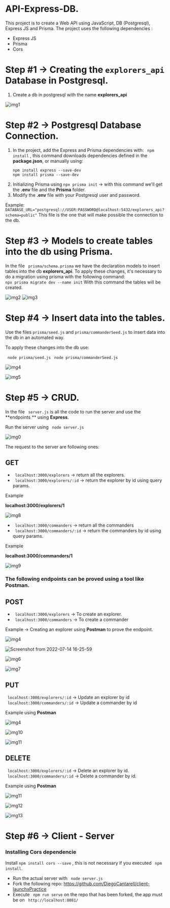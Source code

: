 # API-Express-DB.
This project is to create a Web API using JavaScript, DB (Postgresql), Express JS and Prisma.
The project uses the following dependencies :
- Express JS 
- Prisma
- Cors
# Step #1 -> Creating the  ``` explorers_api ``` Database in Postgresql.

1. Create a db in postgresql with the name **explorers_api**

![img1](https://user-images.githubusercontent.com/92350521/179082565-732ba9fb-2e9c-4c3b-ba54-539772f41c2a.png)


# Step #2 -> Postgresql Database Connection.
1.  In the project, add the Express and Prisma dependencies with:
```  npm install ``` , this command downloads dependencies defined in the **package.json**, or manually using:
	``` 
	npm install express --save-dev
	npm install prisma --save-dev 
  	``` 
2. Initializing Prisma using ``` npx prisma init ```  -> with this command we'll get the **.env** file and the **Prisma** folder.
3.  Modify the **.env** file with your Postgresql user and password.

Example: 
``` DATABASE_URL="postgresql://USER:PASSWORD@localhost:5432/explorers_api?schema=public" ``` 
This file is the one that will make possible the connection to the db.

# Step #3 -> Models to create tables into the db using  Prisma. 
In the file ``` prisma/schema.prisma```  we have the declaration models to insert tables into the db **explorers_api**.
To apply these changes, it's necessary to do a migration using prisma with the following command:  
``` npx prisma migrate dev --name init ``` 
With this command the tables will be created.


![img2](https://user-images.githubusercontent.com/92350521/179084922-7881c180-73e0-4f43-aed7-4c83724da8d3.png)
![img3](https://user-images.githubusercontent.com/92350521/179084931-8149f3eb-25e0-433b-bf0e-f1d2e2fbd137.png)



# Step #4 -> Insert data into the tables. 
Use the files ```prisma/seed.js```  and ```prisma/commanderSeed.js```  to insert data into the db in an automated way.

To apply these changes into the db use:

``` node prisma/seed.js``` 
``` node prisma/commanderSeed.js``` 

![img4](https://user-images.githubusercontent.com/92350521/179087754-88a31361-f711-4ddb-b61c-1ec67f46b14a.png)

![img5](https://user-images.githubusercontent.com/92350521/179087781-1c7d6c7f-1c68-4e8f-9f09-15cda7710844.png)

# Step #5 -> CRUD.
In the file ``` server.js```  is all the code to run the server  and use  the **endpoints ** using  **Express**.

Run the server using  ``` node server.js``` 


![img0](https://user-images.githubusercontent.com/92350521/179089105-216bf213-ed19-4127-ac46-805cbaf1dc0f.png)

The request to the server are following ones:

## GET

- ``` localhost:3000/explorers```  -> return all the explorers.
- ``` localhost:3000/explorers/:id```  -> return the explorer by id using query params.

Example

**localhost:3000/explorers/1**

![img8](https://user-images.githubusercontent.com/92350521/179090452-7621cfb9-c011-419e-ad47-c86b23c5e236.png)


- ``` localhost:3000/commanders```  -> return all the commanders
- ``` localhost:3000/commanders/:id```  -> return the commanders by id using query params.

Example

**localhost:3000/commanders/1**

![img9](https://user-images.githubusercontent.com/92350521/179090564-f844abd2-662c-4875-865c-91b1d6e94a2c.png)

### The following endpoints can be proved using a tool like **Postman**.

## POST

- ``` localhost:3000/explorers```   -> To create an explorer.
- ``` localhost:3000/commanders```   -> To create a commander

Example -> Creating an explorer using **Postman** to prove the endpoint.

![img4](https://user-images.githubusercontent.com/92350521/179089316-a10609c4-1a26-4f5d-86de-2446866d5727.png) 

![Screenshot from 2022-07-14 16-25-59](https://user-images.githubusercontent.com/92350521/179089344-180f7e75-6312-4554-9088-f1ee6c5c9135.png)

![img6](https://user-images.githubusercontent.com/92350521/179089493-c368eb17-6d74-4213-bf30-957649d2658c.png)

![img7](https://user-images.githubusercontent.com/92350521/179089716-b3479f61-594a-4052-a533-57fd0a8b6606.png)

## PUT
``` localhost:3000/explorers/:id``` -> Update an explorer by id   
``` localhost:3000/commanders/:id``` -> Update a commander by id   

Example using **Postman**

![img4](https://user-images.githubusercontent.com/92350521/179091050-e34cafc7-1969-4459-830d-8f721d9fee57.png)

![img10](https://user-images.githubusercontent.com/92350521/179091187-f4f65ec7-6a94-48c6-a275-d8403418f939.png)

![img11](https://user-images.githubusercontent.com/92350521/179091301-0773994b-908c-4f5c-8b2e-749f0df5038c.png)

## DELETE
``` localhost:3000/explorers/:id``` -> Delete an explorer by id.  
``` localhost:3000/commanders/:id``` -> Delete a commander by id.

Example using **Postman**

![img11](https://user-images.githubusercontent.com/92350521/179091646-da30bd15-ccde-46e3-9972-25b1920ac05e.png)

![img12](https://user-images.githubusercontent.com/92350521/179091781-642afaa5-7e56-495f-b264-fbaa28a6fcf2.png)

![img13](https://user-images.githubusercontent.com/92350521/179091881-987db426-ece9-4735-a322-5d6760bf038b.png)

# Step #6 -> Client - Server

### Installing Cors dependencie

Install  ``` npm install cors --save ``` , this is not necessary if you executed ``` npm install```.


- Run the actual server with ``` node server.js```
- Fork the following repo: https://github.com/DiegoCantarell/client-launchxPractice
- Execute ``` npm run serve``` on the repo that has been forked,  the app must be on ``` http://localhost:8081/``` 


